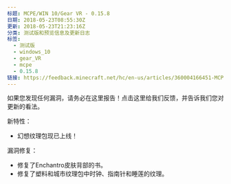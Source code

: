 ```yaml
---
标题: MCPE/WIN 10/Gear VR - 0.15.8
日期: 2018-05-23T08:55:30Z
更新: 2018-05-23T21:23:16Z
分类: 测试版和预览信息及更新日志
标签:
  - 测试版
  - windows_10
  - gear_VR
  - mcpe
  - 0.15.8
链接: https://feedback.minecraft.net/hc/en-us/articles/360004166451-MCPE-WIN-10-Gear-VR-0-15-8
---
```


如果您发现任何漏洞，请务必在这里报告！点击这里给我们反馈，并告诉我们您对更新的看法。

新特性：

- 幻想纹理包现已上线！

漏洞修复：

- 修复了Enchantro皮肤背部的书。
- 修复了塑料和城市纹理包中时钟、指南针和睡莲的纹理。